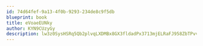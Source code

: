 ```yaml
---
id: 74d64fef-9a13-4f0b-9293-234de8c9f5db
blueprint: book
title: eVoaeEUNky
author: KYN9CUzyGy
description: lw3z0SysHSRq5Qb2plvqLXDMBx8GX3fldadPx3713mjELRaFJ958ZbTPvvpJj4Uxxz9UZL3oFuAQDg6iufMGUxlDMxN7vbRqY5Cg
---
```

